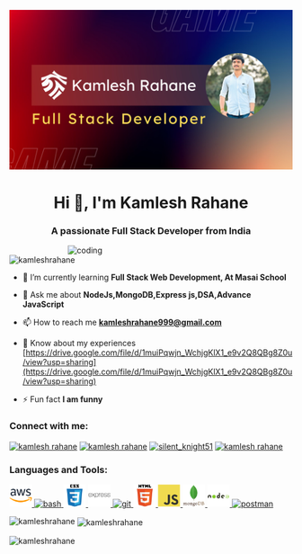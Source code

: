 ![logo](https://github.com/KamleshRahane/KamleshRahane/blob/main/Kamlesh%20Rahane%20(2).png)
<h1 align="center">Hi 👋, I'm Kamlesh Rahane</h1>
<h3 align="center">A passionate Full Stack Developer from India</h3>

<img align="right" alt="coding" width="400" src="https://media4.giphy.com/media/qgQUggAC3Pfv687qPC/giphy.gif">


<p align="left"> <img src="https://komarev.com/ghpvc/?username=kamleshrahane&label=Profile%20views&color=0e75b6&style=flat" alt="kamleshrahane" /> </p>

- 🌱 I’m currently learning **Full Stack Web Development, At Masai School**

- 💬 Ask me about **NodeJs,MongoDB,Express js,DSA,Advance JavaScript**

- 📫 How to reach me **kamleshrahane999@gmail.com**

- 📄 Know about my experiences [https://drive.google.com/file/d/1muiPqwjn_WchjgKlX1_e9v2Q8QBg8Z0u/view?usp=sharing](https://drive.google.com/file/d/1muiPqwjn_WchjgKlX1_e9v2Q8QBg8Z0u/view?usp=sharing)

- ⚡ Fun fact **I am funny**

<h3 align="left">Connect with me:</h3>
<p align="left">
<a href="https://linkedin.com/in/kamlesh rahane" target="blank"><img align="center" src="https://raw.githubusercontent.com/rahuldkjain/github-profile-readme-generator/master/src/images/icons/Social/linked-in-alt.svg" alt="kamlesh rahane" height="30" width="40" /></a>
<a href="https://fb.com/kamlesh rahane" target="blank"><img align="center" src="https://raw.githubusercontent.com/rahuldkjain/github-profile-readme-generator/master/src/images/icons/Social/facebook.svg" alt="kamlesh rahane" height="30" width="40" /></a>
<a href="https://instagram.com/silent_knight51" target="blank"><img align="center" src="https://raw.githubusercontent.com/rahuldkjain/github-profile-readme-generator/master/src/images/icons/Social/instagram.svg" alt="silent_knight51" height="30" width="40" /></a>
<a href="https://www.youtube.com/c/kamlesh rahane" target="blank"><img align="center" src="https://raw.githubusercontent.com/rahuldkjain/github-profile-readme-generator/master/src/images/icons/Social/youtube.svg" alt="kamlesh rahane" height="30" width="40" /></a>
</p>

<h3 align="left">Languages and Tools:</h3>
<p align="left"> <a href="https://aws.amazon.com" target="_blank" rel="noreferrer"> <img src="https://raw.githubusercontent.com/devicons/devicon/master/icons/amazonwebservices/amazonwebservices-original-wordmark.svg" alt="aws" width="40" height="40"/> </a> <a href="https://www.gnu.org/software/bash/" target="_blank" rel="noreferrer"> <img src="https://www.vectorlogo.zone/logos/gnu_bash/gnu_bash-icon.svg" alt="bash" width="40" height="40"/> </a> <a href="https://www.w3schools.com/css/" target="_blank" rel="noreferrer"> <img src="https://raw.githubusercontent.com/devicons/devicon/master/icons/css3/css3-original-wordmark.svg" alt="css3" width="40" height="40"/> </a> <a href="https://expressjs.com" target="_blank" rel="noreferrer"> <img src="https://raw.githubusercontent.com/devicons/devicon/master/icons/express/express-original-wordmark.svg" alt="express" width="40" height="40"/> </a> <a href="https://git-scm.com/" target="_blank" rel="noreferrer"> <img src="https://www.vectorlogo.zone/logos/git-scm/git-scm-icon.svg" alt="git" width="40" height="40"/> </a> <a href="https://www.w3.org/html/" target="_blank" rel="noreferrer"> <img src="https://raw.githubusercontent.com/devicons/devicon/master/icons/html5/html5-original-wordmark.svg" alt="html5" width="40" height="40"/> </a> <a href="https://developer.mozilla.org/en-US/docs/Web/JavaScript" target="_blank" rel="noreferrer"> <img src="https://raw.githubusercontent.com/devicons/devicon/master/icons/javascript/javascript-original.svg" alt="javascript" width="40" height="40"/> </a> <a href="https://www.mongodb.com/" target="_blank" rel="noreferrer"> <img src="https://raw.githubusercontent.com/devicons/devicon/master/icons/mongodb/mongodb-original-wordmark.svg" alt="mongodb" width="40" height="40"/> </a> <a href="https://nodejs.org" target="_blank" rel="noreferrer"> <img src="https://raw.githubusercontent.com/devicons/devicon/master/icons/nodejs/nodejs-original-wordmark.svg" alt="nodejs" width="40" height="40"/> </a> <a href="https://postman.com" target="_blank" rel="noreferrer"> <img src="https://www.vectorlogo.zone/logos/getpostman/getpostman-icon.svg" alt="postman" width="40" height="40"/> </a> </p>

<p><img align="left" src="https://github-readme-stats.vercel.app/api/top-langs?username=kamleshrahane&show_icons=true&locale=en&layout=compact" alt="kamleshrahane" /></p>

<p>&nbsp;<img align="center" src="https://github-readme-stats.vercel.app/api?username=kamleshrahane&show_icons=true&locale=en" alt="kamleshrahane" /></p>

<p><img align="center" src="https://github-readme-streak-stats.herokuapp.com/?user=kamleshrahane&" alt="kamleshrahane" /></p>
